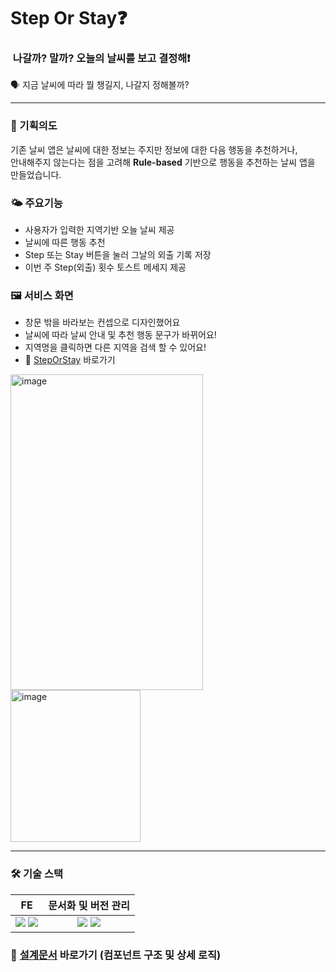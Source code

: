 # Step Or Stay❓
###  나갈까? 말까? 오늘의 날씨를 보고 결정해❗️
🗣️ 지금 날씨에 따라 뭘 챙길지, 나갈지 정해볼까?

---

### 🤔 기획의도
기존 날씨 앱은 날씨에 대한 정보는 주지만 정보에 대한 다음 행동을 추천하거나,  
안내해주지 않는다는 점을 고려해 __Rule-based__ 기반으로 행동을 추천하는 날씨 앱을 만들었습니다.

### 🌤️ 주요기능
- 사용자가 입력한 지역기반 오늘 날씨 제공
- 날씨에 따른 행동 추천
- Step 또는 Stay 버튼을 눌러 그날의 외출 기록 저장
- 이번 주 Step(외출) 횟수 토스트 메세지 제공

### 🖼 서비스 화면
- 창문 밖을 바라보는 컨셉으로 디자인했어요
- 날씨에 따라 날씨 안내 및 추천 행동 문구가 바뀌어요!
- 지역명을 클릭하면 다른 지역을 검색 할 수 있어요!
- 📎 [StepOrStay](https://steporstay.netlify.app/) 바로가기

<img width="308" height="505" alt="image" src="https://github.com/user-attachments/assets/a263ec36-1c38-46b7-9ff8-a5b7dd815a89" />
<img width="208" height="243" alt="image" src="https://github.com/user-attachments/assets/f40a63fa-28c9-4162-974a-56ffde786ee1" />

---
### 🛠️ 기술 스택
FE | 문서화 및 버전 관리 |
:---:|:---:|
| <img src="https://img.shields.io/badge/react-61DAFB?style=for-the-badge&logo=react&logoColor=black"> <img src="https://img.shields.io/badge/styledcomponents-DB7093?style=for-the-badge&logo=styledcomponents&logoColor=black">| <img src="https://img.shields.io/badge/notion-000000?style=for-the-badge&logo=notion&logoColor=white"> <img src="https://img.shields.io/badge/github-181717?style=for-the-badge&logo=github&logoColor=white">|  

  
### 📄 [설계문서](https://step-or-stay.notion.site/23f4feb968238099a9f7e62a5ccd1629) 바로가기 (컴포넌트 구조 및 상세 로직)


  
  
